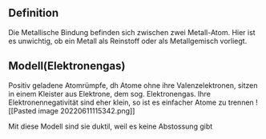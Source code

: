 ## Definition
Die Metallische Bindung befinden sich zwischen zwei Metall-Atom. Hier ist es unwichtig, ob ein Metall als Reinstoff oder als Metallgemisch vorliegt.

## Modell(Elektronengas)
Positiv geladene Atomrümpfe, dh Atome ohne ihre Valenzelektronen, sitzen in einem Kleister aus Elektrone, dem sog. Elektronengas. Ihre Elektronennegativität sind eher klein, so ist es einfacher Atome zu trennen
![[Pasted image 20220611115342.png]]

Mit diese Modell sind sie duktil, weil es keine Abstossung gibt



